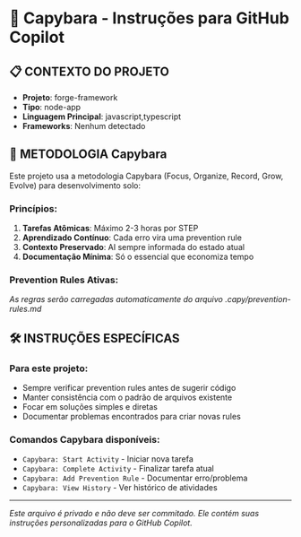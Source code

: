 # 🔨 Capybara - Instruções para GitHub Copilot

## 📋 **CONTEXTO DO PROJETO**
- **Projeto**: forge-framework
- **Tipo**: node-app
- **Linguagem Principal**: javascript,typescript
- **Frameworks**: Nenhum detectado

## 🎯 **METODOLOGIA Capybara**
Este projeto usa a metodologia Capybara (Focus, Organize, Record, Grow, Evolve) para desenvolvimento solo:

### **Princípios:**
1. **Tarefas Atômicas**: Máximo 2-3 horas por STEP
2. **Aprendizado Contínuo**: Cada erro vira uma prevention rule
3. **Contexto Preservado**: AI sempre informada do estado atual
4. **Documentação Mínima**: Só o essencial que economiza tempo

### **Prevention Rules Ativas:**
*As regras serão carregadas automaticamente do arquivo .capy/prevention-rules.md*

## 🛠️ **INSTRUÇÕES ESPECÍFICAS**

### **Para este projeto:**
- Sempre verificar prevention rules antes de sugerir código
- Manter consistência com o padrão de arquivos existente  
- Focar em soluções simples e diretas
- Documentar problemas encontrados para criar novas rules

### **Comandos Capybara disponíveis:**
- `Capybara: Start Activity` - Iniciar nova tarefa
- `Capybara: Complete Activity` - Finalizar tarefa atual
- `Capybara: Add Prevention Rule` - Documentar erro/problema
- `Capybara: View History` - Ver histórico de atividades

---
*Este arquivo é privado e não deve ser commitado. Ele contém suas instruções personalizadas para o GitHub Copilot.*
